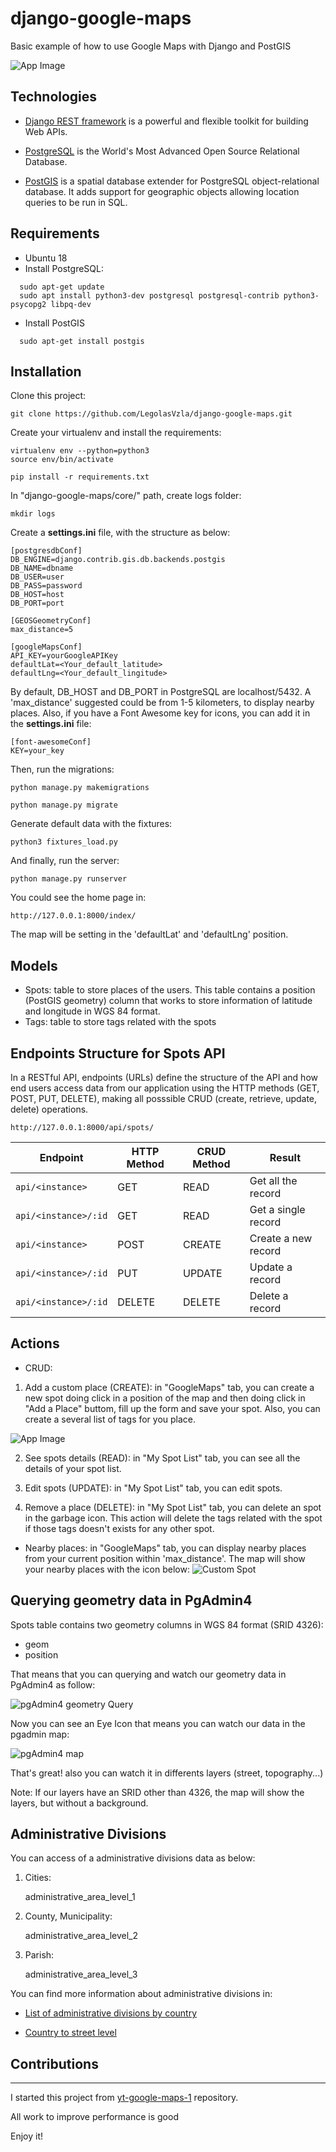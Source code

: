 # django-google-maps
Basic example of how to use Google Maps with Django and PostGIS 

![](https://raw.githubusercontent.com/LegolasVzla/django-google-maps/master/core/frontend/static/media/app_image.jpeg "App Image")

## Technologies
- [Django REST framework](https://www.django-rest-framework.org/) is a powerful and flexible toolkit for building Web APIs.

- [PostgreSQL](https://www.postgresql.org/) is the World's Most Advanced Open Source Relational Database.

- [PostGIS](http://postgis.net/) is a spatial database extender for PostgreSQL object-relational database. It adds support for geographic objects allowing location queries to be run in SQL.

## Requirements
- Ubuntu 18
- Install PostgreSQL:
```
  sudo apt-get update
  sudo apt install python3-dev postgresql postgresql-contrib python3-psycopg2 libpq-dev
```
- Install PostGIS
```
  sudo apt-get install postgis
```

## Installation

Clone this project:

	git clone https://github.com/LegolasVzla/django-google-maps.git

Create your virtualenv and install the requirements:

	virtualenv env --python=python3
	source env/bin/activate

	pip install -r requirements.txt

In "django-google-maps/core/" path, create logs folder:

	mkdir logs

Create a **settings.ini** file, with the structure as below:

	[postgresdbConf]
	DB_ENGINE=django.contrib.gis.db.backends.postgis
	DB_NAME=dbname
	DB_USER=user
	DB_PASS=password
	DB_HOST=host
	DB_PORT=port

	[GEOSGeometryConf]
	max_distance=5

	[googleMapsConf]
 	API_KEY=yourGoogleAPIKey
	defaultLat=<Your_default_latitude>
 	defaultLng=<Your_default_lingitude>

By default, DB_HOST and DB_PORT in PostgreSQL are localhost/5432. A 'max_distance' suggested could be from 1-5 kilometers, to display nearby places. Also, if you have a Font Awesome key for icons, you can add it in the **settings.ini** file:

	[font-awesomeConf]
	KEY=your_key

Then, run the migrations:

	python manage.py makemigrations

	python manage.py migrate

Generate default data with the fixtures:

	python3 fixtures_load.py

And finally, run the server:

	python manage.py runserver

You could see the home page in:

	http://127.0.0.1:8000/index/

The map will be setting in the 'defaultLat' and 'defaultLng' position.

## Models

- Spots: table to store places of the users. This table contains a position (PostGIS geometry) column that works to store information of latitude and longitude in WGS 84 format.
- Tags: table to store tags related with the spots

## Endpoints Structure for Spots API
In a RESTful API, endpoints (URLs) define the structure of the API and how end users access data from our application using the HTTP methods (GET, POST, PUT, DELETE), making all posssible CRUD (create, retrieve, update, delete) operations.
	
	http://127.0.0.1:8000/api/spots/

Endpoint |HTTP Method | CRUD Method | Result
-- | -- |-- |--
`api/<instance>` | GET | READ | Get all the <instance> record
`api/<instance>/:id` | GET | READ | Get a single <instance> record
`api/<instance>`| POST | CREATE | Create a new <instance> record
`api/<instance>/:id` | PUT | UPDATE | Update a <instance> record
`api/<instance>/:id` | DELETE | DELETE | Delete a <instance> record

## Actions

- CRUD:

1. Add a custom place (CREATE): in "GoogleMaps" tab, you can create a new spot doing click in a position of the map and then doing click in "Add a Place" buttom, fill up the form and save your spot. Also, you can create a several list of tags for you place.

![](https://raw.githubusercontent.com/LegolasVzla/django-google-maps/master/core/frontend/static/media/app_image1.jpeg "App Image")

2. See spots details (READ): in "My Spot List" tab, you can see all the details of your spot list. 

3. Edit spots (UPDATE): in "My Spot List" tab, you can edit spots.

4. Remove a place (DELETE): in "My Spot List" tab, you can delete an spot in the garbage icon. This action will delete the tags related with the spot if those tags doesn't exists for any other spot.

- Nearby places: in "GoogleMaps" tab, you can display nearby places from your current position within 'max_distance'. The map will show your nearby places with the icon below:
![](https://raw.githubusercontent.com/LegolasVzla/django-google-maps/master/core/frontend/static/media/place_icon.png "Custom Spot")

## Querying geometry data in PgAdmin4

Spots table contains two geometry columns in WGS 84 format (SRID 4326):

- geom
- position

That means that you can querying and watch our geometry data in PgAdmin4 as follow:

![](https://raw.githubusercontent.com/LegolasVzla/django-google-maps/master/core/frontend/static/media/pgadmin_image1.jpeg "pgAdmin4 geometry Query")

Now you can see an Eye Icon that means you can watch our data in the pgadmin map:

![](https://raw.githubusercontent.com/LegolasVzla/django-google-maps/master/core/frontend/static/media/pgadmin_image2.jpeg "pgAdmin4 map")

That's great! also you can watch it in differents layers (street, topography...) 

Note: If our layers have an SRID other than 4326, the map will show the layers, but without a background.


## Administrative Divisions

You can access of a administrative divisions data as below:

1. Cities:

	administrative_area_level_1 

2. County, Municipality:

	administrative_area_level_2

3. Parish:

	administrative_area_level_3

You can find more information about administrative divisions in:

- [List of administrative divisions by country](https://en.wikipedia.org/wiki/List_of_administrative_divisions_by_country)

- [Country to street level](https://wiki.openstreetmap.org/wiki/Nominatim/Development_overview#Country_to_street_level)

## Contributions
------------------------

I started this project from [yt-google-maps-1](https://github.com/Klerith/yt-google-maps-1) repository.

All work to improve performance is good

Enjoy it!
